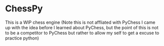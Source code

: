 # ChessPy
This is a WIP chess engine (Note this is not affliated with PyChess I came up with the idea before I learned 
about PyChess, but the point of this is not to be a competitor to PyChess but rather to allow my self to get a 
excuse to practice python)


